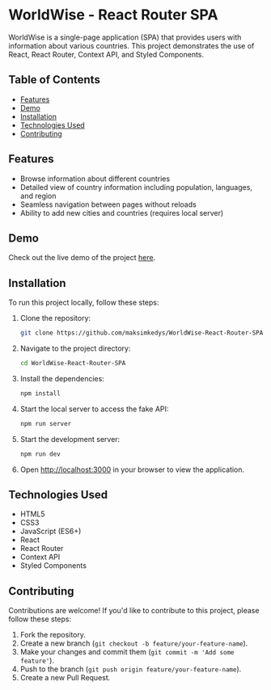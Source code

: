 # WorldWise - React Router SPA

WorldWise is a single-page application (SPA) that provides users with information about various countries. This project demonstrates the use of React, React Router, Context API, and Styled Components.

## Table of Contents

- [Features](#features)
- [Demo](#demo)
- [Installation](#installation)
- [Technologies Used](#technologies-used)
- [Contributing](#contributing)

## Features

- Browse information about different countries
- Detailed view of country information including population, languages, and region
- Seamless navigation between pages without reloads
- Ability to add new cities and countries (requires local server)

## Demo

Check out the live demo of the project [here](worldwise-react-router-spa.netlify.app).

## Installation

To run this project locally, follow these steps:

1. Clone the repository:
    ```sh
    git clone https://github.com/maksimkedys/WorldWise-React-Router-SPA.git
    ```
2. Navigate to the project directory:
    ```sh
    cd WorldWise-React-Router-SPA
    ```
3. Install the dependencies:
    ```sh
    npm install
    ```
4. Start the local server to access the fake API:
    ```sh
    npm run server
    ```
5. Start the development server:
    ```sh
    npm run dev
    ```
6. Open [http://localhost:3000](http://localhost:3000) in your browser to view the application.

## Technologies Used

- HTML5
- CSS3
- JavaScript (ES6+)
- React
- React Router
- Context API
- Styled Components

## Contributing

Contributions are welcome! If you'd like to contribute to this project, please follow these steps:

1. Fork the repository.
2. Create a new branch (`git checkout -b feature/your-feature-name`).
3. Make your changes and commit them (`git commit -m 'Add some feature'`).
4. Push to the branch (`git push origin feature/your-feature-name`).
5. Create a new Pull Request.
